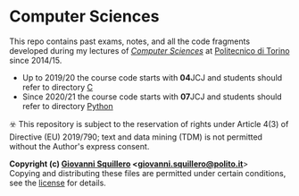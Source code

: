 Computer Sciences
=================

This repo contains past exams, notes, and all the code fragments developed during my lectures of [*Computer Sciences*](https://didattica.polito.it/pls/portal30/gap.pkg_guide.viewGap?p_cod_ins=07JCJLM&p_lang=EN) at [Politecnico di Torino](https://www.polito.it/?lang=en) since 2014/15.

* Up to 2019/20 the course code starts with **04**JCJ and students should refer to directory [C](./C)
* Since 2020/21 the course code starts with **07**JCJ and students should refer to directory [Python](./Python)

:biohazard: This repository is subject to the reservation of rights under Article 4(3) of Directive (EU) 2019/790; text and data mining (TDM) is not permitted without the Author's express consent.

**Copyright (c) [Giovanni Squillero](https://squillero.github.io/) <[giovanni.squillero@polito.it](mailto:giovanni.squillero@polito.it)**>  
Copying and distributing these files are permitted under certain conditions, see the [license](./LICENSE.md) for details.

